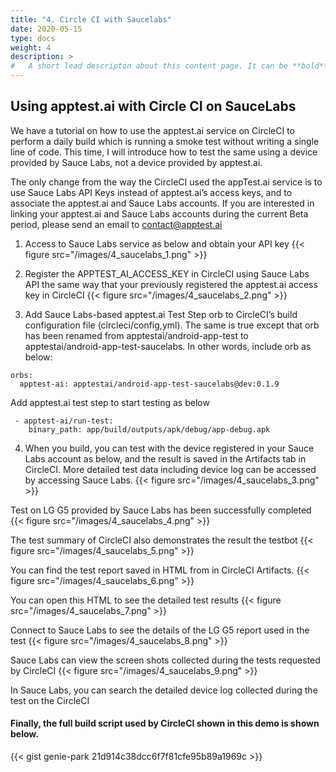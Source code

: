 ```yaml
---
title: "4. Circle CI with Saucelabs"
date: 2020-05-15
type: docs
weight: 4
description: >
#   A short lead descripton about this content page. It can be **bold** or _italic_ and can be split over multiple paragraphs.
---
```


## Using apptest.ai with Circle CI on SauceLabs

We have a tutorial on how to use the apptest.ai service on CircleCI to perform a daily build which is running a smoke test without writing a single line of code. This time, I will introduce how to test the same using a device provided by Sauce Labs, not a device provided by apptest.ai.

The only change from the way the CircleCI used the appTest.ai service is to use Sauce Labs API Keys instead of apptest.ai’s access keys, and to associate the apptest.ai and Sauce Labs accounts. If you are interested in linking your apptest.ai and Sauce Labs accounts during the current Beta period, please send an email to [contact@apptest.ai](mailto:contact@apptest.ai)

1. Access to Sauce Labs service as below and obtain your API key
{{< figure src="/images/4_saucelabs_1.png" >}}

2. Register the APPTEST_AI_ACCESS_KEY in CircleCI using Sauce Labs API the same way that your previously registered the apptest.ai access key in CircleCI
{{< figure src="/images/4_saucelabs_2.png" >}}


3. Add Sauce Labs-based apptest.ai Test Step orb to CircleCI’s build configuration file (circleci/config,yml). The same is true except that orb has been renamed from apptestai/android-app-test to apptestai/android-app-test-saucelabs. In other words, include orb as below:
```
orbs:
  apptest-ai: apptestai/android-app-test-saucelabs@dev:0.1.9
```

Add apptest.ai test step to start testing as below
```
 - apptest-ai/run-test:
    binary_path: app/build/outputs/apk/debug/app-debug.apk
```

4. When you build, you can test with the device registered in your Sauce Labs account as below, and the result is saved in the Artifacts tab in CircleCI. More detailed test data including device log can be accessed by accessing Sauce Labs.
{{< figure src="/images/4_saucelabs_3.png" >}}


Test on LG G5 provided by Sauce Labs has been successfully completed
{{< figure src="/images/4_saucelabs_4.png" >}}


The test summary of CircleCI also demonstrates the result the testbot
{{< figure src="/images/4_saucelabs_5.png" >}}


You can find the test report saved in HTML from in CircleCI Artifacts.
{{< figure src="/images/4_saucelabs_6.png" >}}


You can open this HTML to see the detailed test results
{{< figure src="/images/4_saucelabs_7.png" >}}


Connect to Sauce Labs to see the details of the LG G5 report used in the test
{{< figure src="/images/4_saucelabs_8.png" >}}


Sauce Labs can view the screen shots collected during the tests requested by CircleCI
{{< figure src="/images/4_saucelabs_9.png" >}}


In Sauce Labs, you can search the detailed device log collected during the test on the CircleCI


#### Finally, the full build script used by CircleCI shown in this demo is shown below.

{{< gist genie-park 21d914c38dcc6f7f81cfe95b89a1969c >}}

